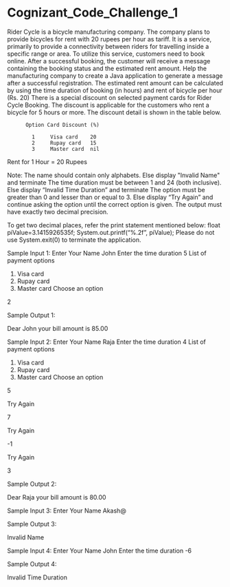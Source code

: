 # Cognizant_Code_Challenge_1

Rider Cycle is a bicycle manufacturing company. The company plans to provide bicycles for rent with 20 rupees per hour as tariff. 
It is a service, primarily to provide a connectivity between riders for travelling inside a specific range or area. 
To utilize this service, customers need to book online. After a successful booking, the customer will receive a message containing the booking 
status and the estimated rent amount. Help the manufacturing company to create a Java application to generate a message after a successful registration.
The estimated rent amount can be calculated by using the time duration of booking (in hours) and rent of bicycle per hour (Rs. 20)
There is a special discount on selected payment cards for Rider Cycle Booking. 
The discount is applicable for the customers who rent a bicycle for 5 hours or more. The discount detail is shown in the table below. 


          Option Card Discount (%)

            1     Visa card    20
            2     Rupay card   15
            3     Master card  nil

Rent for 1 Hour = 20 Rupees

Note:
The name should contain only alphabets. Else display "Invalid Name" and terminate
The time duration must be between 1 and 24 (both inclusive). Else display “Invalid Time Duration” and terminate
The option must be greater than 0 and lesser than or equal to 3. Else display “Try Again” and continue asking the option until the correct option is given.
The output must have exactly two decimal precision.


To get two decimal places, refer the print statement mentioned below:
float piValue=3.1415926535f;
System.out.printf(“%.2f”, piValue);
Please do not use System.exit(0) to terminate the application.


Sample Input 1:
Enter Your Name
John
Enter the time duration
5
List of payment options
1) Visa card
2) Rupay card
3) Master card
Choose an option

2

Sample Output 1:

Dear John your bill amount is 85.00


Sample Input 2:
Enter Your Name
Raja
Enter the time duration
4
List of payment options
1) Visa card
2) Rupay card
3) Master card
Choose an option

5

Try Again

7

Try Again

-1

Try Again

3

Sample Output 2:

Dear Raja your bill amount is 80.00


Sample Input 3:
Enter Your Name
Akash@

Sample Output 3:

Invalid Name


Sample Input 4:
Enter Your Name
John
Enter the time duration
-6

Sample Output 4:

Invalid Time Duration
